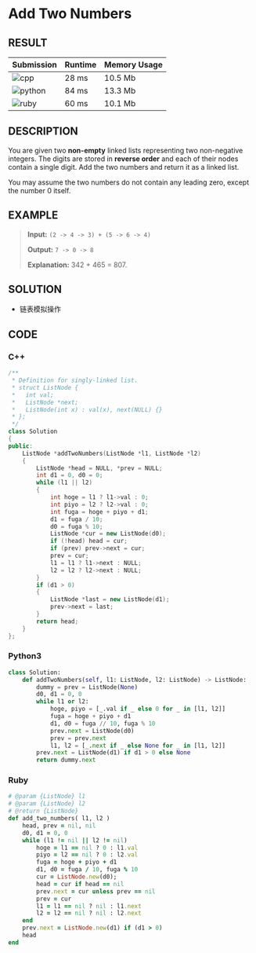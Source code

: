 # Add Two Numbers

## RESULT

| Submission                                                        | Runtime | Memory Usage |
| ----------------------------------------------------------------- | ------- | ------------ |
| ![cpp](https://img.shields.io/badge/leetcode002-cpp-f34b7d.svg)   | 28 ms   | 10.5 Mb      |
| ![python](https://img.shields.io/badge/leetcode002-py-3572A5.svg) | 84 ms   | 13.3 Mb      |
| ![ruby](https://img.shields.io/badge/leetcode002-rb-701516.svg)   | 60 ms   | 10.1 Mb      |

## DESCRIPTION

You are given two **non-empty** linked lists representing two non-negative integers. The digits are stored in **reverse order** and each of their nodes contain a single digit. Add the two numbers and return it as a linked list.

You may assume the two numbers do not contain any leading zero, except the number 0 itself.

## EXAMPLE

> **Input:** `(2 -> 4 -> 3) + (5 -> 6 -> 4)`
>
> **Output:** `7 -> 0 -> 8`
>
> **Explanation:** 342 + 465 = 807.

## SOLUTION

* 链表模拟操作

## CODE

### C++

```cpp
/**
 * Definition for singly-linked list.
 * struct ListNode {
 *   int val;
 *   ListNode *next;
 *   ListNode(int x) : val(x), next(NULL) {}
 * };
 */
class Solution
{
public:
    ListNode *addTwoNumbers(ListNode *l1, ListNode *l2)
    {
        ListNode *head = NULL, *prev = NULL;
        int d1 = 0, d0 = 0;
        while (l1 || l2)
        {
            int hoge = l1 ? l1->val : 0;
            int piyo = l2 ? l2->val : 0;
            int fuga = hoge + piyo + d1;
            d1 = fuga / 10;
            d0 = fuga % 10;
            ListNode *cur = new ListNode(d0);
            if (!head) head = cur;
            if (prev) prev->next = cur;
            prev = cur;
            l1 = l1 ? l1->next : NULL;
            l2 = l2 ? l2->next : NULL;
        }
        if (d1 > 0)
        {
            ListNode *last = new ListNode(d1);
            prev->next = last;
        }
        return head;
    }
};
```

### Python3

```python
class Solution:
    def addTwoNumbers(self, l1: ListNode, l2: ListNode) -> ListNode:
        dummy = prev = ListNode(None)
        d0, d1 = 0, 0
        while l1 or l2:
            hoge, piyo = [_.val if _ else 0 for _ in [l1, l2]]
            fuga = hoge + piyo + d1
            d1, d0 = fuga // 10, fuga % 10
            prev.next = ListNode(d0)
            prev = prev.next
            l1, l2 = [_.next if _ else None for _ in [l1, l2]]
        prev.next = ListNode(d1) if d1 > 0 else None
        return dummy.next

```

### Ruby

```ruby
# @param {ListNode} l1
# @param {ListNode} l2
# @return {ListNode}
def add_two_numbers( l1, l2 )
    head, prev = nil, nil
    d0, d1 = 0, 0
    while (l1 != nil || l2 != nil)
        hoge = l1 == nil ? 0 : l1.val
        piyo = l2 == nil ? 0 : l2.val
        fuga = hoge + piyo + d1
        d1, d0 = fuga / 10, fuga % 10
        cur = ListNode.new(d0);
        head = cur if head == nil
        prev.next = cur unless prev == nil
        prev = cur
        l1 = l1 == nil ? nil : l1.next
        l2 = l2 == nil ? nil : l2.next
    end
    prev.next = ListNode.new(d1) if (d1 > 0)
    head
end
```
